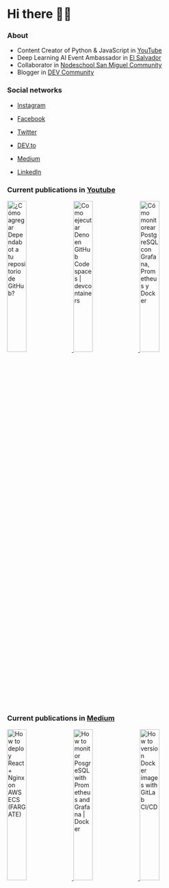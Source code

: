 # Hi there 👋🏻

### About

- Content Creator of Python & JavaScript in [YouTube](https://youtube.com/c/NelsonCode)
- Deep Learning AI Event Ambassador in [El Salvador](https://github.com/pieaisv)
- Collaborator in [Nodeschool San Miguel Community](https://github.com/nodeschoolsm)
- Blogger in [DEV Community](https://dev.to/nelsoncode)

### Social networks

- [Instagram](https://www.instagram.com/nelsoncode/)

- [Facebook](https://facebook.com/nelsoncode.dev)

- [Twitter](https://twitter.com/nelsoncode_dev)

- [DEV.to](https://dev.to/nelsoncode)

- [Medium](https://nelsoncode.medium.com)

- [LinkedIn](https://www.linkedin.com/in/nelsoncode/)

### Current publications in [Youtube](https://www.youtube.com/channel/UCNtGnenu3-E363hcijzVt0w/featured)

<a href="https://www.youtube.com/watch?v=SqIMnTNhe2o" target='_blank'>
 <img width='30%' src="https://i.ytimg.com/vi/SqIMnTNhe2o/hqdefault.jpg" alt="¿Cómo agregar Dependabot a tu repositorio de GitHub?" />
</a>
<a href="https://www.youtube.com/watch?v=CWjuYqabVRE" target='_blank'>
 <img width='30%' src="https://i.ytimg.com/vi/CWjuYqabVRE/hqdefault.jpg" alt="Como ejecutar Deno en GitHub Codespaces | devcontainers" />
</a>
<a href="https://www.youtube.com/watch?v=edYuOO15QJk" target='_blank'>
 <img width='30%' src="https://i.ytimg.com/vi/edYuOO15QJk/hqdefault.jpg" alt="Cómo monitorear PostgreSQL con Grafana, Prometheus y Docker" />
</a>


### Current publications in [Medium](https://medium.com/@nelsoncode)

<a href="https://nelsoncode.medium.com/how-to-deploy-react-nginx-on-aws-ecs-fargate-cb9bf93676ca?source=rss-57948f2413ba------2" target='_blank'>
  <img width='30%' src=https://cdn-images-1.medium.com/max/1024/1*pFXcLr746SIIUZbqIV0fsA.png alt="How to deploy React + Nginx on AWS ECS (FARGATE)" />
</a>
<a href="https://nelsoncode.medium.com/how-to-monitor-posgresql-with-prometheus-and-grafana-docker-36d216532ea2?source=rss-57948f2413ba------2" target='_blank'>
  <img width='30%' src="https://cdn-images-1.medium.com/max/1024/1*9MECiKiUI-cSjNNIRsFNGg.png" alt="How to monitor PosgreSQL with Prometheus and Grafana | Docker" />
</a>
<a href="https://nelsoncode.medium.com/how-to-version-docker-images-with-gitlab-ci-cd-2c4a1ab4df4f?source=rss-57948f2413ba------2" target='_blank'>
  <img width='30%' src="https://cdn-images-1.medium.com/max/1024/1*0wwRGLpi6BhdZFWx_xzv5Q.png" alt="How to version Docker images with GitLab CI/CD" />
</a>
